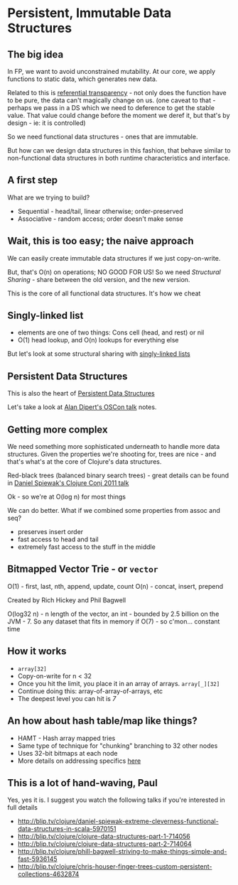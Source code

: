 
Persistent, Immutable Data Structures
======================================

The big idea
------------

In FP, we want to avoid unconstrained mutability.
At our core, we apply functions to static data, which generates new data.

Related to this is [referential transparency](http://en.wikipedia.org/wiki/Referential_transparency_%28computer_science%29) -
 not only does the function have to be pure, the data can't magically change on us.
(one caveat to that - perhaps we pass in a DS which we need to deference to get the stable value.
That value could change before the moment we deref it, but that's by design - ie: it is controlled)

So we need functional data structures - ones that are immutable.

But how can we design data structures in this fashion, that behave similar to non-functional data structures
in both runtime characteristics and interface.


A first step
------------

What are we trying to build?

 * Sequential - head/tail, linear otherwise; order-preserved
 * Associative - random access; order doesn't make sense


Wait, this is too easy; the naive approach
-------------------------------------------

We can easily create immutable data structures if we just copy-on-write.

But, that's O(n) on operations; NO GOOD FOR US!
So we need *Structural Sharing* - share between the old version, and the new version.

This is the core of all functional data structures.  It's how we cheat

Singly-linked list
-------------------
 * elements are one of two things: Cons cell (head, and rest) or nil
 * O(1) head lookup, and O(n) lookups for everything else

But let's look at some structural sharing with [singly-linked lists](./../src/pdxfunc/sll.clj)

Persistent Data Structures
---------------------------

This is also the heart of [Persistent Data Structures](http://en.wikipedia.org/wiki/Persistent_data_structure)

Let's take a look at [Alan Dipert's OSCon talk](http://alandipert.github.com/oscon2012-clojure/#sec-3-5) notes.

Getting more complex
---------------------

We need something more sophisticated underneath to handle more data structures.
Given the properties we're shooting for, trees are nice - and that's what's at the core of Clojure's data structures.

Red-black trees (balanced binary search trees) -
great details can be found in [Daniel Spiewak's Clojure Conj 2011 talk](http://blip.tv/clojure/daniel-spiewak-extreme-cleverness-functional-data-structures-in-scala-5970151)

Ok - so we're at O(log n) for most things

We can do better.
What if we combined some properties from assoc and seq?
 * preserves insert order
 * fast access to head and tail
 * extremely fast access to the stuff in the middle

Bitmapped Vector Trie - or `vector`
------------------------------------
O(1) - first, last, nth, append, update, count
O(n) - concat, insert, prepend

Created by Rich Hickey and Phil Bagwell

O(log32 n) - n length of the vector, an int - bounded by 2.5 billion on the JVM - 7.
So any dataset that fits in memory if O(7) - so c'mon... constant time


How it works
-------------
 * `array[32]`
 * Copy-on-write for n < 32
 * Once you hit the limit, you place it in an array of arrays. `array[_][32]`
 * Continue doing this: array-of-array-of-arrays, etc
 * The deepest level you can hit is *7*


An how about hash table/map like things?
----------------------------------------
 * HAMT - Hash array mapped tries
 * Same type of technique for "chunking" branching to 32 other nodes
 * Uses 32-bit bitmaps at each node
 * More details on addressing specifics [here](http://blog.higher-order.net/2009/09/08/understanding-clojures-persistenthashmap-deftwice/)

This is a lot of hand-waving, Paul
-----------------------------------
Yes, yes it is.
I suggest you watch the following talks if you're interested in full details

 * http://blip.tv/clojure/daniel-spiewak-extreme-cleverness-functional-data-structures-in-scala-5970151
 * http://blip.tv/clojure/clojure-data-structures-part-1-714056
 * http://blip.tv/clojure/clojure-data-structures-part-2-714064
 * http://blip.tv/clojure/phill-bagwell-striving-to-make-things-simple-and-fast-5936145
 * http://blip.tv/clojure/chris-houser-finger-trees-custom-persistent-collections-4632874

